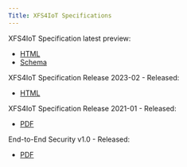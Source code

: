 ```yaml
---
Title: XFS4IoT Specifications
---
```


XFS4IoT Specification latest preview:
- [HTML](html/index.html)
- [Schema](schema_output/schema_latest_preview.json)

XFS4IoT Specification Release 2023-02 - Released:
- [HTML](2023-02/index.html)

XFS4IoT Specification Release 2021-01 - Released:
- [PDF](pdf/XFS4IoT-Release-2021-1-Release-Candidate.pdf)

End-to-End Security v1.0 - Released:
- [PDF](<pdf/XFS Generic E2E Release Candidate.pdf>)

